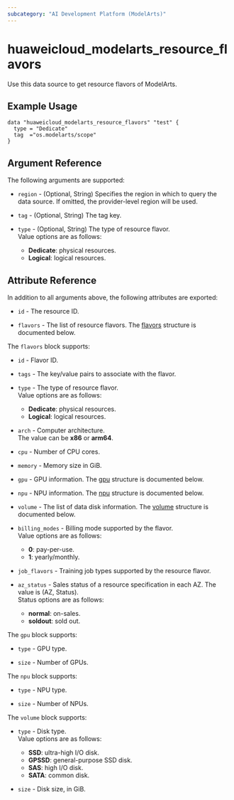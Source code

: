 ```yaml
---
subcategory: "AI Development Platform (ModelArts)"
---
```


# huaweicloud_modelarts_resource_flavors

Use this data source to get resource flavors of ModelArts.

## Example Usage

```hcl
data "huaweicloud_modelarts_resource_flavors" "test" {
  type = "Dedicate"
  tag  ="os.modelarts/scope"
}
```

## Argument Reference

The following arguments are supported:

* `region` - (Optional, String) Specifies the region in which to query the data source.
  If omitted, the provider-level region will be used.

* `tag` - (Optional, String) The tag key.

* `type` - (Optional, String) The type of resource flavor.  
  Value options are as follows:
    + **Dedicate**: physical resources.
    + **Logical**: logical resources.

## Attribute Reference

In addition to all arguments above, the following attributes are exported:

* `id` - The resource ID.

* `flavors` - The list of resource flavors.
  The [flavors](#ResourceFlavors_Flavors) structure is documented below.

<a name="ResourceFlavors_Flavors"></a>
The `flavors` block supports:

* `id` - Flavor ID.

* `tags` - The key/value pairs to associate with the flavor.

* `type` - The type of resource flavor.  
  Value options are as follows:
    + **Dedicate**: physical resources.
    + **Logical**: logical resources.

* `arch` - Computer architecture.  
  The value can be **x86** or **arm64**.

* `cpu` - Number of CPU cores.  

* `memory` - Memory size in GiB.  

* `gpu` - GPU information.
  The [gpu](#ResourceFlavors_FlavorsGpu) structure is documented below.

* `npu` - NPU information.
  The [npu](#ResourceFlavors_FlavorsNpu) structure is documented below.

* `volume` - The list of data disk information.
  The [volume](#ResourceFlavors_FlavorsVolume) structure is documented below.

* `billing_modes` - Billing mode supported by the flavor.  
  Value options are as follows:
    + **0**: pay-per-use.
    + **1**: yearly/monthly.

* `job_flavors` - Training job types supported by the resource flavor.  

* `az_status` - Sales status of a resource specification in each AZ. The value is (AZ, Status).  
  Status options are as follows:
    + **normal**: on-sales.
    + **soldout**: sold out.

<a name="ResourceFlavors_FlavorsGpu"></a>
The `gpu` block supports:

* `type` - GPU type.

* `size` - Number of GPUs.

<a name="ResourceFlavors_FlavorsNpu"></a>
The `npu` block supports:

* `type` - NPU type.

* `size` - Number of NPUs.

<a name="ResourceFlavors_FlavorsVolume"></a>
The `volume` block supports:

* `type` - Disk type.  
  Value options are as follows:
    + **SSD**: ultra-high I/O disk.
    + **GPSSD**: general-purpose SSD disk.
    + **SAS**: high I/O disk.
    + **SATA**: common disk.

* `size` - Disk size, in GiB.
